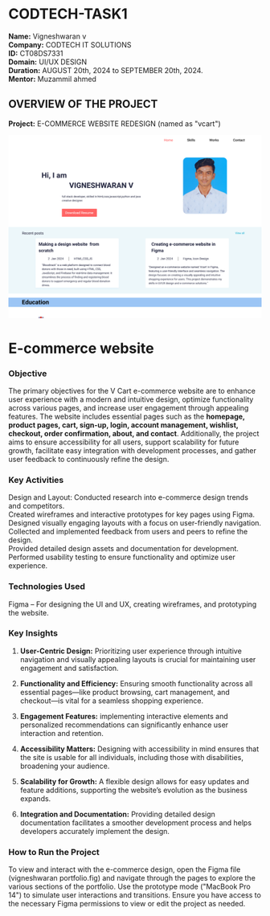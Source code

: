 # CODTECH-TASK1
**Name:**  Vigneshwaran v<br>
**Company:** CODTECH IT SOLUTIONS<br>
**ID:** CT08DS7331<br>
**Domain:** UI/UX DESIGN<br>
**Duration:** AUGUST 20th, 2024 to SEPTEMBER 20th, 2024.
<br>
**Mentor:** Muzammil ahmed<br>

## OVERVIEW OF THE PROJECT
**Project:** E-COMMERCE WEBSITE REDESIGN (named as "vcart")

![Screenshot](https://github.com/vigneshwaran046/CODTECH-Task1/blob/0fb2b12e377f982ac9ab9a54401163a0dd4f29cf/Screenshot%202024-09-17%20073327.png)
<h1> E-commerce website</h1>
<h3>Objective</h3>

The primary objectives for the V Cart e-commerce website are to enhance user experience with a modern and intuitive design, optimize functionality across various pages, and increase user engagement through appealing features. The website includes essential pages such as the  **homepage, product pages, cart, sign-up, login, account management, wishlist, checkout, order confirmation, about, and contact**. Additionally, the project aims to ensure accessibility for all users, support scalability for future growth, facilitate easy integration with development processes, and gather user feedback to continuously refine the design.
<h3>Key Activities</h3>
Design and Layout: 
 Conducted research into e-commerce design trends and competitors.<br>
Created wireframes and interactive prototypes for key pages using Figma.<br>
Designed visually engaging layouts with a focus on user-friendly navigation.<br>
Collected and implemented feedback from users and peers to refine the design.<br>
Provided detailed design assets and documentation for development.<br>
Performed usability testing to ensure functionality and optimize user experience.<br>

<h3>Technologies Used</h3>
Figma – For designing the UI and UX, creating wireframes, and prototyping the website.

<h3>Key Insights</h3>


1. **User-Centric Design:** Prioritizing user experience through intuitive navigation and visually appealing layouts is crucial for maintaining user engagement and satisfaction.
2. **Functionality and Efficiency:** Ensuring smooth functionality across all essential pages—like product browsing, cart management, and checkout—is vital for a seamless shopping experience.
3. **Engagement Features:** implementing interactive elements and personalized recommendations can significantly enhance user interaction and retention.
4. **Accessibility Matters:** Designing with accessibility in mind ensures that the site is usable for all individuals, including those with disabilities, broadening your audience.

5. **Scalability for Growth:** A flexible design allows for easy updates and feature additions, supporting the website’s evolution as the business expands.
6. **Integration and Documentation:** Providing detailed design documentation facilitates a smoother development process and helps developers accurately implement the design.
<h3>How to Run the Project</h3>
 To view and interact with the e-commerce design, open the Figma file (vigneshwaran portfolio.fig) and navigate through the pages to explore the various sections of the portfolio. Use the prototype mode ("MacBook Pro 14") to simulate user interactions and transitions. Ensure you have access to the necessary Figma permissions to view or edit the project as needed.
